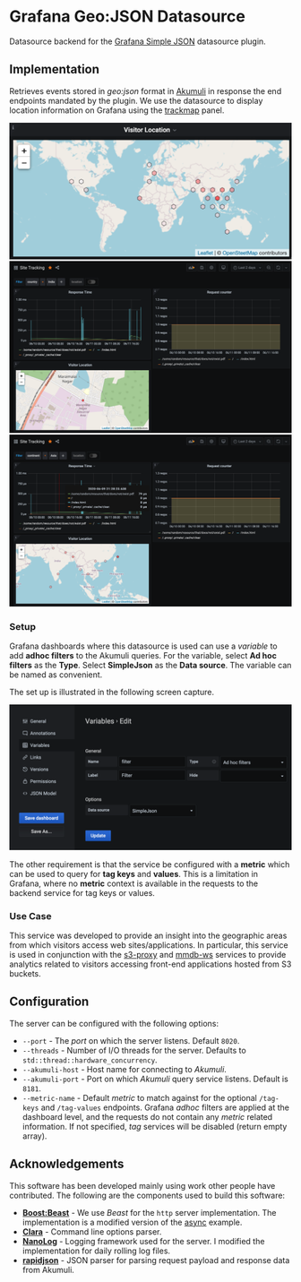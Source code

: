 # Grafana Geo:JSON Datasource
Datasource backend for the [Grafana Simple JSON](https://grafana.com/grafana/plugins/grafana-simple-json-datasource)
datasource plugin.

## Implementation

Retrieves events stored in *geo:json* format in [Akumuli](https://akumuli.org/)
in response the end endpoints mandated by the plugin.  We use the datasource to
display location information on Grafana using the [trackmap](https://github.com/alexandrainst/alexandra-trackmap-panel)
panel.

![Site Visitor Map](./resources/sample.png)
![Filtered by Country](./resources/country.png)
![Filtered by Continent](./resources/continent.png)

### Setup
Grafana dashboards where this datasource is used can use a *variable* to add
**adhoc filters** to the Akumuli queries.  For the variable, select **Ad hoc filters**
as the **Type**.  Select **SimpleJson** as the **Data source**.  The variable
can be named as convenient.

The set up is illustrated in the following screen capture.

![Dashboard Variable](./resources/variable.png)

The other requirement is that the service be configured with a **metric** which
can be used to query for **tag keys** and **values**.  This is a limitation in
Grafana, where no **metric** context is available in the requests to the backend
service for tag keys or values.

### Use Case
This service was developed to provide an insight into the geographic areas from
which visitors access web sites/applications.  In particular, this service is
used in conjunction with the [s3-proxy](https://github.com/sptrakesh/s3-proxy)
and [mmdb-ws](https://github.com/sptrakesh/mmdb-ws) services to provide analytics
related to visitors accessing front-end applications hosted from S3 buckets.

## Configuration
The server can be configured with the following options:
* `--port` - The *port* on which the server listens.  Default `8020`.
* `--threads` - Number of I/O threads for the server.  Defaults to `std::thread::hardware_concurrency`.
* `--akumuli-host` - Host name for connecting to *Akumuli*.
* `--akumuli-port` - Port on which *Akumuli* query service listens.  Default
is `8181`.
* `--metric-name` - Default *metric* to match against for the optional `/tag-keys`
and `/tag-values` endpoints.  Grafana *adhoc* filters are applied at the dashboard
level, and the requests do not contain any *metric* related information.  If not
specified, *tag* services will be disabled (return empty array).

## Acknowledgements
This software has been developed mainly using work other people have contributed.
The following are the components used to build this software:
* **[Boost:Beast](https://github.com/boostorg/beast)** - We use *Beast* for the
`http` server implementation.  The implementation is a modified version of the
[async](https://github.com/boostorg/beast/tree/develop/example/http/server/async)
example.
* **[Clara](https://github.com/catchorg/Clara)** - Command line options parser.
* **[NanoLog](https://github.com/Iyengar111/NanoLog)** - Logging framework used
for the server.  I modified the implementation for daily rolling log files.
* **[rapidjson](https://github.com/Tencent/rapidjson)** - JSON parser for parsing
request payload and response data from Akumuli.
